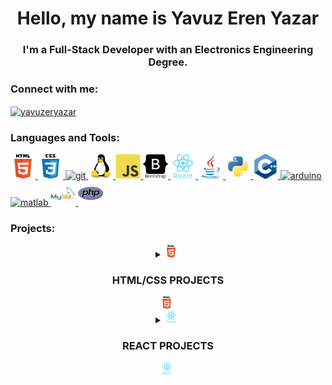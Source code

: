 <h1 align="center">Hello, my name is Yavuz Eren Yazar</h1>
<h3 align="center">I'm a Full-Stack Developer with an Electronics Engineering Degree.</h3>

<h3 align="left">Connect with me:</h3>
<p align="left">
<a href="https://linkedin.com/in/yavuzeryazar" target="blank"><img align="center" src="https://raw.githubusercontent.com/rahuldkjain/github-profile-readme-generator/master/src/images/icons/Social/linked-in-alt.svg" alt="yavuzeryazar" height="30" width="40" /></a>
</p>

<h3 align="left">Languages and Tools:</h3>
<p align="left"> 
  <a href="#html" target="_blank" rel="noreferrer"> <img src="https://raw.githubusercontent.com/devicons/devicon/master/icons/html5/html5-original-wordmark.svg" alt="html5" width="40" height="40"/> </a> 
  <a href="#css" target="_blank" rel="noreferrer"> <img src="https://raw.githubusercontent.com/devicons/devicon/master/icons/css3/css3-original-wordmark.svg" alt="css3" width="40" height="40"/> </a> 
  <a href="#git" target="_blank" rel="noreferrer"> <img src="https://www.vectorlogo.zone/logos/git-scm/git-scm-icon.svg" alt="git" width="40" height="40"/> </a> 
  <a href="#linux" target="_blank" rel="noreferrer"> <img src="https://raw.githubusercontent.com/devicons/devicon/master/icons/linux/linux-original.svg" alt="linux" width="40" height="40"/> </a> 
  <a href="#JavaScript" target="_blank" rel="noreferrer"> <img src="https://raw.githubusercontent.com/devicons/devicon/master/icons/javascript/javascript-original.svg" alt="javascript" width="40" height="40"/> </a> 
  <a href="#bootstrap" target="_blank" rel="noreferrer"> <img src="https://raw.githubusercontent.com/devicons/devicon/master/icons/bootstrap/bootstrap-plain-wordmark.svg" alt="bootstrap" width="40" height="40"/> </a> 
  <a href="#react" target="_blank" rel="noreferrer"> <img src="https://raw.githubusercontent.com/devicons/devicon/master/icons/react/react-original-wordmark.svg" alt="react" width="40" height="40"/> </a> 
  <a href="#java" target="_blank" rel="noreferrer"> <img src="https://raw.githubusercontent.com/devicons/devicon/master/icons/java/java-original.svg" alt="java" width="40" height="40"/> </a> 
  <a href="#python" target="_blank" rel="noreferrer"> <img src="https://raw.githubusercontent.com/devicons/devicon/master/icons/python/python-original.svg" alt="python" width="40" height="40"/> </a> 
  <a href="#cpp" target="_blank" rel="noreferrer"> <img src="https://raw.githubusercontent.com/devicons/devicon/master/icons/cplusplus/cplusplus-original.svg" alt="cplusplus" width="40" height="40"/> </a> 
  <a href="#arduino" target="_blank" rel="noreferrer"> <img src="https://cdn.worldvectorlogo.com/logos/arduino-1.svg" alt="arduino" width="40" height="40"/> </a>
  <a href="#matlab" target="_blank" rel="noreferrer"> <img src="https://upload.wikimedia.org/wikipedia/commons/2/21/Matlab_Logo.png" alt="matlab" width="40" height="40"/> </a> 
  <a href="#mysql" target="_blank" rel="noreferrer"> <img src="https://raw.githubusercontent.com/devicons/devicon/master/icons/mysql/mysql-original-wordmark.svg" alt="mysql" width="40" height="40"/> </a> 
  <a href="#php" target="_blank" rel="noreferrer"> <img src="https://raw.githubusercontent.com/devicons/devicon/master/icons/php/php-original.svg" alt="php" width="40" height="40"/> </a> 
</p>


<h3 align="left">Projects:</h3>
<!--Html Projects Toggle List-->
<details align="center">
  <summary>
    <img alt="Html" width="20px" style="padding-right:5px;" src="https://raw.githubusercontent.com/devicons/devicon/master/icons/html5/html5-original-wordmark.svg"/>
    <h3>HTML/CSS PROJECTS</h3>
    <img alt="Html" width="20px" style="padding-right:5px;" src="https://raw.githubusercontent.com/devicons/devicon/master/icons/html5/html5-original-wordmark.svg"/>
  </summary>
  <br>
  <a href="https://github.com/yeyazar/googlelandingpage">Google Landing Page</a><br><br>
  <a href="https://github.com/yeyazar/netflixsurveyform">Netflix Survey Form</a><br><br>
</details>

<details align="center">
  <summary>
    <img alt="React" width="20px" style="padding-right:5px;" src="https://raw.githubusercontent.com/devicons/devicon/master/icons/react/react-original-wordmark.svg"/>
    <h3>REACT PROJECTS</h3>
    <img alt="React" width="20px" style="padding-right:5px;" src="https://raw.githubusercontent.com/devicons/devicon/master/icons/react/react-original-wordmark.svg"/>
  </summary>
  <br>
  <a href="https://yeyazar.github.io/Horoscope/">Horoscope</a><br><br>
</details>
